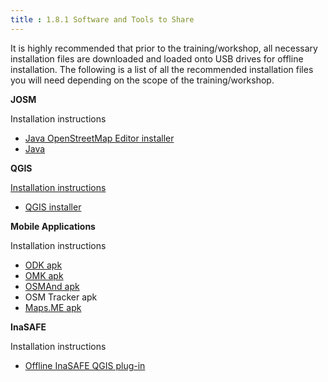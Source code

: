 ```yaml
---
title : 1.8.1 Software and Tools to Share
---
```

It is highly recommended that prior to the training/workshop, all necessary installation files are downloaded and loaded onto USB drives for offline installation. The following is a list of all the recommended installation files you will need depending on the scope of the training/workshop. 

**JOSM**

Installation instructions

* [Java OpenStreetMap Editor installer](https://josm.openstreetmap.de/)
* [Java](https://java.com/en/download/)

**QGIS**

[Installation instructions](7.1.1-Installing-QGIS) 

* [QGIS installer](https://qgis.org/en/site/forusers/download.html)

**Mobile Applications**

Installation instructions

* [ODK apk](https://github.com/opendatakit/collect/releases/tag/v1.16.1) 
* [OMK apk](https://github.com/posm/OpenMapKitAndroid/releases)
* [OSMAnd apk](http://osmand.net/downloads)
* OSM Tracker apk
* [Maps.ME apk](https://maps.me/download/)

**InaSAFE**

Installation instructions

* [Offline InaSAFE QGIS plug-in](http://docs.inasafe.org/en/user-docs/install.html)